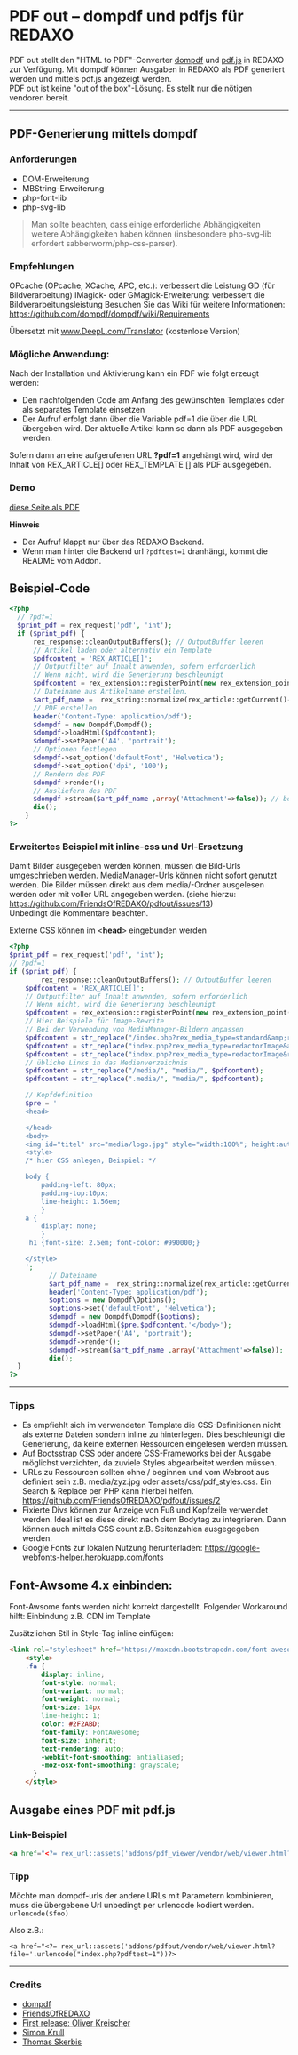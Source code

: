 # PDF out – dompdf und pdfjs für REDAXO

PDF out stellt den "HTML to PDF"-Converter [dompdf](http://dompdf.github.io) und [pdf.js](https://github.com/mozilla/pdf.js) in REDAXO zur Verfügung.
Mit dompdf können Ausgaben in REDAXO als PDF generiert werden und mittels pdf.js angezeigt werden.  
PDF out ist keine "out of the box"-Lösung. Es stellt nur die nötigen vendoren bereit.  
___


## PDF-Generierung mittels dompdf


### Anforderungen

- DOM-Erweiterung
- MBString-Erweiterung
- php-font-lib
- php-svg-lib

> Man sollte beachten, dass einige erforderliche Abhängigkeiten weitere Abhängigkeiten haben können (insbesondere php-svg-lib erfordert sabberworm/php-css-parser).

### Empfehlungen

OPcache (OPcache, XCache, APC, etc.): verbessert die Leistung
GD (für Bildverarbeitung)
IMagick- oder GMagick-Erweiterung: verbessert die Bildverarbeitungsleistung
Besuchen Sie das Wiki für weitere Informationen: https://github.com/dompdf/dompdf/wiki/Requirements

Übersetzt mit www.DeepL.com/Translator (kostenlose Version)


### Mögliche Anwendung: 

Nach der Installation und Aktivierung kann ein PDF wie folgt erzeugt werden:
- Den nachfolgenden Code am Anfang des gewünschten Templates oder als separates Template einsetzen
- Der Aufruf erfolgt dann über die Variable pdf=1 die über die URL übergeben wird. Der aktuelle Artikel kann so dann als PDF ausgegeben werden. 

Sofern dann an eine aufgerufenen URL **?pdf=1** angehängt wird, wird der Inhalt von REX_ARTICLE[] oder REX_TEMPLATE [] als PDF ausgegeben.

### Demo

[diese Seite als PDF](index.php?pdftest=1)

**Hinweis**
- Der Aufruf klappt nur über das REDAXO Backend.
- Wenn man hinter die Backend url `?pdftest=1` dranhängt, kommt die README vom Addon.

## Beispiel-Code

```php
<?php
  // ?pdf=1
  $print_pdf = rex_request('pdf', 'int');
  if ($print_pdf) {
	  rex_response::cleanOutputBuffers(); // OutputBuffer leeren
	  // Artikel laden oder alternativ ein Template
	  $pdfcontent = 'REX_ARTICLE[]';
	  // Outputfilter auf Inhalt anwenden, sofern erforderlich 
	  // Wenn nicht, wird die Generierung beschleunigt
	  $pdfcontent = rex_extension::registerPoint(new rex_extension_point('OUTPUT_FILTER', $pdfcontent));
	  // Dateiname aus Artikelname erstellen. 
	  $art_pdf_name =  rex_string::normalize(rex_article::getCurrent()->getValue('name'));
	  // PDF erstellen
	  header('Content-Type: application/pdf');
	  $dompdf = new Dompdf\Dompdf();
	  $dompdf->loadHtml($pdfcontent);
	  $dompdf->setPaper('A4', 'portrait');
	  // Optionen festlegen 
	  $dompdf->set_option('defaultFont', 'Helvetica');
	  $dompdf->set_option('dpi', '100');
	  // Rendern des PDF
	  $dompdf->render();
	  // Ausliefern des PDF
	  $dompdf->stream($art_pdf_name ,array('Attachment'=>false)); // bei true wird Download erzwungen
	  die();
	}
?>
```
### Erweitertes Beispiel mit inline-css und Url-Ersetzung
Damit Bilder ausgegeben werden können, müssen die Bild-Urls umgeschrieben werden. MediaManager-Urls können nicht sofort genutzt werden. Die Bilder müssen direkt aus dem media/-Ordner ausgelesen werden oder mit voller URL angegeben werden. (siehe hierzu: https://github.com/FriendsOfREDAXO/pdfout/issues/13)  
Unbedingt die Kommentare beachten.

Externe CSS können im <**head**> eingebunden werden
```php
<?php
$print_pdf = rex_request('pdf', 'int');
// ?pdf=1 
if ($print_pdf) {
        rex_response::cleanOutputBuffers(); // OutputBuffer leeren
	$pdfcontent = 'REX_ARTICLE[]';
	// Outputfilter auf Inhalt anwenden, sofern erforderlich
	// Wenn nicht, wird die Generierung beschleunigt
	$pdfcontent = rex_extension::registerPoint(new rex_extension_point('OUTPUT_FILTER', $pdfcontent));
	// Hier Beispiele für Image-Rewrite
	// Bei der Verwendung von MediaManager-Bildern anpassen    
	$pdfcontent = str_replace("/index.php?rex_media_type=standard&amp;rex_media_file=", "media/", $pdfcontent);
	$pdfcontent = str_replace("index.php?rex_media_type=redactorImage&amp;rex_media_file=", "media/", $pdfcontent);
	$pdfcontent = str_replace("index.php?rex_media_type=redactorImage&rex_media_file=", "media/", $pdfcontent);
	// übliche Links in das Medienverzeichnis    
	$pdfcontent = str_replace("/media/", "media/", $pdfcontent);
	$pdfcontent = str_replace(".media/", "media/", $pdfcontent);

	// Kopfdefinition
	$pre = '
	<head>

	</head>
	<body>
	<img id="titel" src="media/logo.jpg" style="width:100%"; height:auto;" />
	<style>
	/* hier CSS anlegen, Beispiel: */

	body { 
	    padding-left: 80px; 
	    padding-top:10px; 
	    line-height: 1.56em; 
	    }
	a {
	    display: none;
	    } 
	 h1 {font-size: 2.5em; font-color: #990000;}

	</style>
	';
	      // Dateiname 
	      $art_pdf_name =  rex_string::normalize(rex_article::getCurrent()->getValue('name'));
	      header('Content-Type: application/pdf');
	      $options = new Dompdf\Options();
	      $options->set('defaultFont', 'Helvetica');
	      $dompdf = new Dompdf\Dompdf($options);
	      $dompdf->loadHtml($pre.$pdfcontent.'</body>');
	      $dompdf->setPaper('A4', 'portrait');
	      $dompdf->render();
	      $dompdf->stream($art_pdf_name ,array('Attachment'=>false));
	      die();
  }
?>
```
___
### Tipps
- Es empfiehlt sich im verwendeten Template die CSS-Definitionen nicht als externe Dateien sondern inline zu hinterlegen. Dies beschleunigt die Generierung, da keine externen Ressourcen eingelesen werden müssen.
- Auf Bootsstrap CSS oder andere CSS-Frameworks bei der Ausgabe möglichst verzichten, da zuviele Styles abgearbeitet werden müssen. 
- URLs zu Ressourcen sollten ohne / beginnen und vom Webroot aus definiert sein z.B. media/zyz.jpg oder assets/css/pdf_styles.css. Ein Search & Replace per PHP kann hierbei helfen. https://github.com/FriendsOfREDAXO/pdfout/issues/2
- Fixierte Divs können zur Anzeige von Fuß und Kopfzeile verwendet werden. Ideal ist es diese direkt nach dem Bodytag zu integrieren. Dann können auch mittels CSS count z.B. Seitenzahlen ausgegegeben werden.
- Google Fonts zur lokalen Nutzung herunterladen: https://google-webfonts-helper.herokuapp.com/fonts

## Font-Awsome 4.x einbinden: 
Font-Awsome fonts werden nicht korrekt dargestellt. 
Folgender Workaround hilft: 
Einbindung z.B. CDN im Template

Zusätzlichen Stil in Style-Tag inline einfügen: 

```html	
<link rel="stylesheet" href="https://maxcdn.bootstrapcdn.com/font-awesome/4.6.3/css/font-awesome.min.css">
	<style>
	.fa {
	    display: inline;
	    font-style: normal;
	    font-variant: normal;
	    font-weight: normal;
	    font-size: 14px
	    line-height: 1;
	    color: #2F2ABD;
	    font-family: FontAwesome;
	    font-size: inherit;
	    text-rendering: auto;
	    -webkit-font-smoothing: antialiased;
	    -moz-osx-font-smoothing: grayscale;
	  }
	</style>  
```



## Ausgabe eines PDF mit pdf.js

### Link-Beispiel

```html
<a href="<?= rex_url::assets('addons/pdf_viewer/vendor/web/viewer.html?file=/media/deinePDFdatei.pdf') ?>">Link</a> 
```
### Tipp
Möchte man dompdf-urls  der andere URLs mit Parametern kombinieren, muss die übergebene Url unbedingt per urlencode kodiert werden. `urlencode($foo)`

Also z.B.: 

```
<a href="<?= rex_url::assets('addons/pdfout/vendor/web/viewer.html?file='.urlencode("index.php?pdftest=1"))?>

```


___
### Credits

- [dompdf](http://dompdf.github.io)
- [FriendsOfREDAXO](https://github.com/FriendsOfREDAXO)
- [First release: Oliver Kreischer](https://github.com/olien)
- [Simon Krull](https://github.com/crydotsnake)
- [Thomas Skerbis](https://github.com/skerbis)




